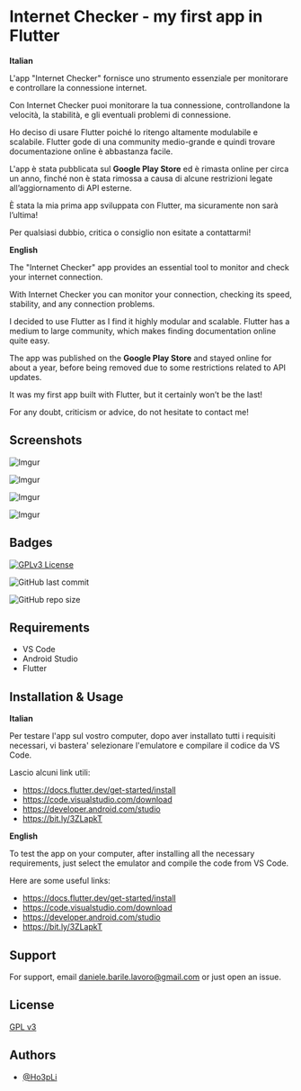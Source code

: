 
# Internet Checker - my first app in Flutter

**Italian**

L'app "Internet Checker" fornisce uno strumento essenziale per monitorare e controllare la connessione internet.

Con Internet Checker puoi monitorare la tua connessione, controllandone la velocità, la stabilità, e gli eventuali problemi di connessione.

Ho deciso di usare Flutter poiché lo ritengo altamente modulabile e scalabile. Flutter gode di una community medio-grande e quindi trovare documentazione online è abbastanza facile.

L'app è stata pubblicata sul **Google Play Store** ed è rimasta online per circa un anno, finché non è stata rimossa a causa di alcune restrizioni legate all’aggiornamento di API esterne.

È stata la mia prima app sviluppata con Flutter, ma sicuramente non sarà l’ultima!

Per qualsiasi dubbio, critica o consiglio non esitate a contattarmi!



**English**

The "Internet Checker" app provides an essential tool to monitor and check your internet connection.

With Internet Checker you can monitor your connection, checking its speed, stability, and any connection problems.

I decided to use Flutter as I find it highly modular and scalable. Flutter has a medium to large community, which makes finding documentation online quite easy.

The app was published on the **Google Play Store** and stayed online for about a year, before being removed due to some restrictions related to API updates.

It was my first app built with Flutter, but it certainly won’t be the last!

For any doubt, criticism or advice, do not hesitate to contact me!





## Screenshots

![Imgur](https://i.imgur.com/7UJqk4s.jpg)

![Imgur](https://i.imgur.com/B3JO5mt.jpg)

![Imgur](https://i.imgur.com/jirXq1S.jpg)

![Imgur](https://i.imgur.com/H77Bw8N.jpg)



## Badges


[![GPLv3 License](https://img.shields.io/badge/License-GPL%20v3-yellow.svg)](https://opensource.org/licenses/)

![GitHub last commit](https://img.shields.io/github/last-commit/Ho3pLi/InternetChecker)

![GitHub repo size](https://img.shields.io/github/repo-size/Ho3pLi/InternetChecker)


## Requirements

- VS Code
- Android Studio
- Flutter


## Installation & Usage

**Italian**

Per testare l'app sul vostro computer, dopo aver installato tutti i requisiti necessari, vi bastera' selezionare l'emulatore e compilare il codice da VS Code.

Lascio alcuni link utili:

- https://docs.flutter.dev/get-started/install
- https://code.visualstudio.com/download
- https://developer.android.com/studio
- https://bit.ly/3ZLapkT

**English**

To test the app on your computer, after installing all the necessary requirements, just select the emulator and compile the code from VS Code.

Here are some useful links:

- https://docs.flutter.dev/get-started/install
- https://code.visualstudio.com/download
- https://developer.android.com/studio
- https://bit.ly/3ZLapkT


## Support

For support, email daniele.barile.lavoro@gmail.com or just open an issue.


## License

[GPL v3](https://choosealicense.com/licenses/gpl-3.0/)

## Authors

- [@Ho3pLi](https://www.github.com/Ho3pLi)

